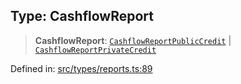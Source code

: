 
## Type: CashflowReport

> **CashflowReport**: [`CashflowReportPublicCredit`](#type-cashflowreportpubliccredit) \| [`CashflowReportPrivateCredit`](#type-cashflowreportprivatecredit)

Defined in: [src/types/reports.ts:89](https://github.com/centrifuge/sdk/blob/1c2f46108a7402bd0630d862d5e722fba9bd83db/src/types/reports.ts#L89)
